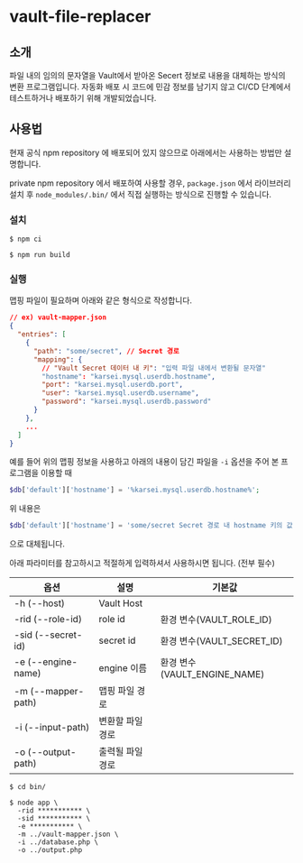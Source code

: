 # vault-file-replacer

## 소개

파일 내의 임의의 문자열을 Vault에서 받아온 Secert 정보로 내용을 대체하는 방식의 변환 프로그램입니다. 자동화 배포 시 코드에 민감 정보를 남기지 않고 CI/CD 단계에서 테스트하거나 배포하기 위해 개발되었습니다.

## 사용법

현재 공식 npm repository 에 배포되어 있지 않으므로 아래에서는 사용하는 방법만 설명합니다.

private npm repository 에서 배포하여 사용할 경우, `package.json` 에서 라이브러리 설치 후 `node_modules/.bin/` 에서 직접 실행하는 방식으로 진행할 수 있습니다.

### 설치 

```shell
$ npm ci

$ npm run build
```

### 실행

맵핑 파일이 필요하며 아래와 같은 형식으로 작성합니다.

```json
// ex) vault-mapper.json
{
  "entries": [
    {
      "path": "some/secret", // Secret 경로
      "mapping": {
        // "Vault Secret 데이터 내 키": "입력 파일 내에서 변환될 문자열"
        "hostname": "karsei.mysql.userdb.hostname",
        "port": "karsei.mysql.userdb.port",
        "user": "karsei.mysql.userdb.username",
        "password": "karsei.mysql.userdb.password"
      }
    },
    ...
  ]
}
```

예를 들어 위의 맵핑 정보을 사용하고 아래의 내용이 담긴 파일을 `-i` 옵션을 주어 본 프로그램을 이용할 때

```php
$db['default']['hostname'] = '%karsei.mysql.userdb.hostname%';
```

위 내용은

```php
$db['default']['hostname'] = 'some/secret Secret 경로 내 hostname 키의 값';
```

으로 대체됩니다.

아래 파라미터를 참고하시고 적절하게 입력하셔서 사용하시면 됩니다. (전부 필수)


| 옵션                 | 설명         | 기본값                      |
|--------------------|------------|--------------------------|
| -h (--host)        | Vault Host |                          |
| -rid (--role-id)   | role id    | 환경 변수(VAULT_ROLE_ID)     |
| -sid (--secret-id) | secret id  | 환경 변수(VAULT_SECRET_ID)   |
| -e (--engine-name) | engine 이름  | 환경 변수(VAULT_ENGINE_NAME) |
| -m (--mapper-path) | 맵핑 파일 경로   |                          |
| -i (--input-path)  | 변환할 파일 경로  |                          |
| -o (--output-path) | 출력될 파일 경로  |                          |

```shell
$ cd bin/

$ node app \
  -rid *********** \
  -sid *********** \
  -e *********** \
  -m ../vault-mapper.json \
  -i ../database.php \
  -o ../output.php
```
